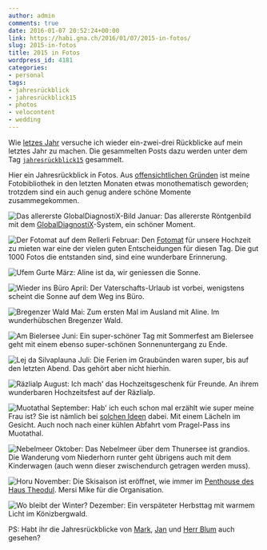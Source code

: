 ```yaml
---
author: admin
comments: true
date: 2016-01-07 20:52:24+00:00
link: https://habi.gna.ch/2016/01/07/2015-in-fotos/
slug: 2015-in-fotos
title: 2015 in Fotos
wordpress_id: 4181
categories:
- personal
tags:
- jahresrückblick
- jahresrückblick15
- photos
- velocontent
- wedding
---
```


Wie [letzes Jahr](https://habi.gna.ch/tag/jahresruckblick14) versuche ich wieder ein-zwei-drei Rückblicke auf mein letztes Jahr zu machen.  Die gesammelten Posts dazu werden unter dem Tag [`jahresrückblick15`](https://habi.gna.ch/tag/jahresruckblick15) gesammelt.

Hier ein Jahresrückblick in Fotos. Aus [offensichtlichen Gründen](https://habi.gna.ch/2015/05/16/aline/) ist meine Fotobibliothek in den letzten Monaten etwas monothematisch geworden; trotzdem sind ein auch genug andere schöne Momente zusammegekommen.

![Das allererste GlobalDiagnostiX-Bild](https://habi.gna.ch/wp-content/uploads/2016/01/01_IMG_3844.jpg)
Januar: Das allererste Röntgenbild mit dem [GlobalDiagnostiX](https://habi.gna.ch/2015/03/10/globaldiagnostix/)-System, ein schöner Moment.

![Der Fotomat auf dem Rellerli](https://habi.gna.ch/wp-content/uploads/2016/01/02_Fotomat_28188.jpg)
Februar: Den [Fotomat](http://zumirent.ch/d/produkte/vorfuehrung-und-events/fotomat/257) für unsere Hochzeit zu mieten war eine der vielen guten Entscheidungen für diesen Tag. Die gut 1000 Fotos die entstanden sind, sind eine wunderbare Erinnerung.

![Ufem Gurte](https://habi.gna.ch/wp-content/uploads/2016/01/03_IMG_4153.jpg)
März: Aline ist da, wir geniessen die Sonne.

![Wieder ins Büro](https://habi.gna.ch/wp-content/uploads/2016/01/04_IMG_4305.jpg)
April: Der Vaterschafts-Urlaub ist vorbei, wenigstens scheint die Sonne auf dem Weg ins Büro.

![Bregenzer Wald](https://habi.gna.ch/wp-content/uploads/2016/01/05_P1520963.jpg)
Mai: Zum ersten Mal im Ausland mit Aline. Im wunderhübschen Bregenzer Wald.

![Am Bielersee](https://habi.gna.ch/wp-content/uploads/2016/01/06_DSC_4477%2C%20DSC_4478%2C%20DSC_4479.jpg)
Juni: Ein super-schöner Tag mit Sommerfest am Bielersee geht mit einem ebenso super-schönen Sonnenuntergang zu Ende.

![Lej da Silvaplauna](https://habi.gna.ch/wp-content/uploads/2016/01/07_P1530603.jpg)
Juli: Die Ferien im Graubünden waren super, bis auf den letzten Abend. Das gehört aber nicht hierhin.

![Räzlialp](https://habi.gna.ch/wp-content/uploads/2016/01/08_2015.08.08_DSC_2685.jpg)
August: Ich mach' das Hochzeitsgeschenk für Freunde. An ihrem wunderbaren Hochzeitsfest auf der Räzlialp.

![Muotathal](https://habi.gna.ch/wp-content/uploads/2016/01/09_P1540042.jpg)
September: Hab' ich euch schon mal erzählt wie super meine Frau ist? Sie ist nämlich bei [solchen Ideen](https://www.strava.com/activities/401610193) dabei. Mit einem Lächeln im Gesicht. Auch noch nach einer kühlen Abfahrt vom Pragel-Pass ins Muotathal.

![Nebelmeer](https://habi.gna.ch/wp-content/uploads/2016/01/10_Waldegg%20-%20DSC_5280%20-%20DSC_5288_blended_fused.jpg)
Oktober: Das Nebelmeer über dem Thunersee ist grandios. Die Wanderung vom Niederhorn runter geht übrigens auch mit dem Kinderwagen (auch wenn dieser zwischendurch getragen werden muss).

![Horu](https://habi.gna.ch/wp-content/uploads/2016/01/11_P1540346.jpg)
November: Die Skisaison ist eröffnet, wie immer im [Penthouse des Haus Theodul](http://theodul.ch/apartments/penthouse-suite/). Mersi Mike für die Organisation.

![Wo bleibt der Winter?](https://habi.gna.ch/wp-content/uploads/2016/01/12_IMG_6506.jpg)
Dezember: Ein verspäteter Herbsttag mit warmem Licht im Könizbergwald.

PS: Habt ihr die Jahresrückblicke von [Mark](https://permanenttourist.ch/2015/12/review-of-2015/), [Jan](https://pieceoplastic.com/index.php/7137/best-of-2015-the-jump-page/) und [Herr Blum](http://davidblum.ch/post/136134436638/mein-2015) auch gesehen?
